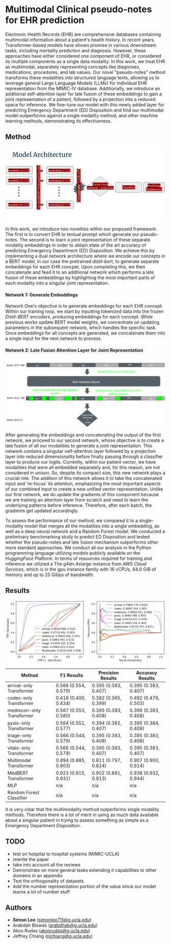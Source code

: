# Multimodal Clinical pseudo-notes for EHR prediction

Electronic Health Records (EHR) are comprehensive databases containing multimodal information about a patient's health history. In recent years, Transformer-based models have shown promise in various downstream tasks, including mortality prediction and diagnosis. However, these approaches have either considered one component of EHR, or considered its multiple components as a single data modality. In this work, we treat EHR as multimodal, separately representing concepts like diagnoses, medications, procedures, and lab values. Our novel "pseudo-notes" method transforms these modalities into structured language texts, allowing us to leverage general Large Language Models (LLMs) for individual EHR representation from the MIMIC-IV database. Additionally, we introduce an additional self-attention layer for late fusion of these embeddings to gain a joint representation of a patient, followed by a projection into a reduced space for inference. We fine-tune our model with this newly added layer for predicting Emergency Department (ED) Disposition and find our multimodal model outperforms against a single modality method, and other machine learning methods, demonstrating its effectiveness.

## Method

![plot](./img/arch1.png)

In this work, we introduce two novelties within our proposed framework: The first is to convert EHR to textual prompt which generate our pseudo-notes. The second is to learn a joint representation of these separate modality embeddings in order to obtain state of the art accuracy of predicting Emergency Department (ED) Disposition. We achieve this by implementing a dual network architecture where we encode our concepts in a BERT model, in our case the pretrained *distil-bert*, to generate separate embeddings for each EHR concpet. Upon completing this, we then concatenate and feed it to an additional network which performs a late fusion of these embeddings by highlighting the most important parts of each modality into a singular joint representation. 

#### Network 1: Generate Embeddings

Network One's objective is to generate embeddings for each EHR concept. Within our training loop, we start by inputting tokenized data into the frozen *Distil-BERT* encoders, producing embeddings for each concept. While previous works update BERT model weights, we concentrate on updating parameters in the subsequent network, which handles the specific task. Once embeddings for all concepts are generated, we concatenate them into a single input for the next network to process.

#### Network 2: Late Fusion Attention Layer for Joint Representation

![plot](./img/arch2.png)

After generating the embeddings and concatenating the output of the first network, we proceed to our second network, whose objective is to create a late fusion of all our modalities to generate a joint representation. This network contains a singular self-attention layer followed by a projection layer into reduced dimensionality before finally passing through a classifier layer to produce our logits. Currently, within our patient vector, we have modalities that were all embedded separately and, for this reason, are not considered in unison. So, despite its compact size, this new network plays a crucial role. The addition of this network allows it to take the concatenated input and 're-focus' its attention, emphasizing the most important aspects of our combined input to create a new unified vector representation. Unlike our first network, we do update the gradients of this component because we are training an attention layer from scratch and need to learn the underlying patterns before inference. Therefore, after each batch, the gradients get updated accordingly.

To assess the performance of our method, we compared it to a single-modality model that merges all the modalities into a single embedding, as well as a deep neural network and a Random Forest model. We conducted a preliminary benchmarking study to predict ED Disposition and tested whether the pseudo-notes and late fusion mechanism outperforms other more standard approaches. We conduct all our analysis in the Python programming language utilizing models publicly available on the *HuggingFace* Platform. In terms of resources required for training and inference we utlizied a The g4dn.4xlarge instance from *AWS Cloud Services*, which is in the gpu instance family with 16 vCPUs, 64.0 GiB of memory and up to 25 Gibps of bandwidth.

## Results

![plot](./img/results2.png)

| Method | F1 Results | Precision Results | Accuracy Results|
| --- | --- | --- | --- |
| arrival-only Transformer | 0.566 (0.554, 0.579) | 0.395 (0.383, 0.407) | 0.395 (0.383, 0.407) | 
| codes-only Transformer | 0.418 (0.400, 0.434) | 0.382 (0.365, 0.399) | 0.492 (0.479, 0.503) |
| medrecon-only Transformer | 0.567 (0.553, 0.580) | 0.395 (0.383, 0.408) | 0.396 (0.383, 0.408) |
| pyxis-only Transformer | 0.564 (0.551, 0.577) | 0.394 (0.382, 0.407) | 0.395 (0.384, 0.408) |
| triage-only Transformer | 0.566 (0.544, 0.579) | 0.395 (0.383, 0.408) |  0.395 (0.383, 0.408) | 
| vitals-only Transformer | 0.566 (0.544, 0.579) | 0.395 (0.383, 0.407) | 0.395 (0.383, 0.407) |
| Multimodal Transformer | 0.894 (0.885, 0.903) | 0.811 (0.797, 0.824) | 0.907 (0.900, 0.914) |
| MedBERT Transformer | 0.923 (0.915, 0.931) | 0.902 (0.891, 0.913) | 0.938 (0.932, 0.944) |
| MLP | n/a | n/a | n/a |
| Random Forest Classifier | n/a | n/a | n/a |


It is very clear that the multimodality method outperforms single modality methods. Therefore there is a lot of merit in using as much data available about a singular patient in trying to assess something as simple as a Emergency Department Disposition.

## TODO

- test on hospital to hospital systems (MIMIC-UCLA)
- rewrite the paper
- take into account all the reviews
- Demonstrate on more general tasks extending it capabilities to other domains in an appendix
- Test the orthogonality of datasets
- Add the number representation portion of the value since our model learns a lot of number stuff

## Authors
- **Simon Lee** (simonlee711@g.ucla.edu)
- Arabdah Biswas (arabdhab@g.ucla.edu)
- Akos Rudas (akosrudas@g.ucla.edu)
- Jeffrey Chiang (njchiang@g.ucla.edu)

